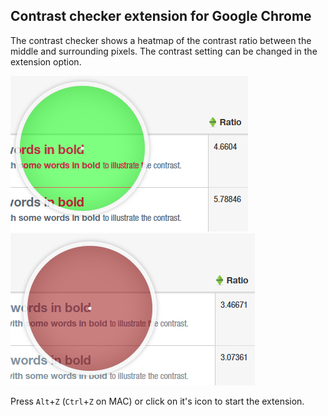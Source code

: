## Contrast checker extension for Google Chrome

The contrast checker shows a heatmap of the contrast ratio between the middle and surrounding pixels. The contrast setting can be changed in the extension option.

<p float="left">
<img src="https://github.com/fireinureeyes/chrome-contrast-checker/blob/main/contrast-checker-green.png?raw=true">
 <img src="https://github.com/fireinureeyes/chrome-contrast-checker/blob/main/contrast-checker-red.png?raw=tru">
</p>

Press `Alt`+`Z` (`Ctrl`+`Z` on MAC) or click on it's icon to start the extension.
